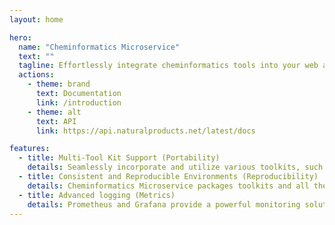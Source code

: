```yaml
---
layout: home

hero:
  name: "Cheminformatics Microservice"
  text: ""
  tagline: Effortlessly integrate cheminformatics tools into your web application or workflows.
  actions:
    - theme: brand
      text: Documentation
      link: /introduction
    - theme: alt
      text: API
      link: https://api.naturalproducts.net/latest/docs

features:
  - title: Multi-Tool Kit Support (Portability)
    details: Seamlessly incorporate and utilize various toolkits, such as RDKit, CDK, and OpenBabel, to improve your cheminformatics and computational chemistry tasks without the need for complex setup. Maximize the benefits of different frameworks available.
  - title: Consistent and Reproducible Environments (Reproducibility)
    details: Cheminformatics Microservice packages toolkits and all their dependencies, libraries, and system tools, into a single container (including the entire runtime ensuring consistency across different deployments).
  - title: Advanced logging (Metrics)
    details: Prometheus and Grafana provide a powerful monitoring solution for Cheminformatics Microservice that collects and visualizes metrics in real time, enabling efficient tracking of system health, performance, and behaviour.
---
```

